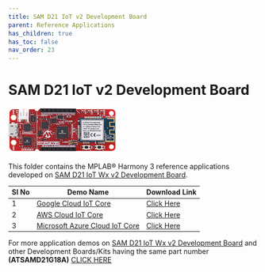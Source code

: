 ```yaml
---
title: SAM D21 IoT v2 Development Board
parent: Reference Applications
has_children: true
has_toc: false
nav_order: 23
---
```

# SAM D21 IoT v2 Development Board
<h4 align="left"> <img src = "image.jpg"> </h4>


This folder contains the MPLAB® Harmony 3 reference applications developed on [SAM D21 IoT Wx v2 Development Board](https://www.microchip.com/DevelopmentTools/ProductDetails/).

|SI No| Demo Name | Download Link |
| --- | --- | -- |
| 1 | [Google Cloud IoT Core](./samiot2_google_cloud_core/readme.md) | [Click Here](https://github.com/Microchip-MPLAB-Harmony/reference_apps/releases/latest/download/samiot2_google_cloud_core.zip) |
| 2 | [AWS Cloud IoT Core](./samiot2_aws_cloud_core/readme.md) | [Click Here](https://github.com/Microchip-MPLAB-Harmony/reference_apps/releases/latest/download/samiot2_aws_cloud_core.zip) |
| 3 | [Microsoft Azure Cloud IoT Core](./samiot2_azure_cloud_core/readme.md) | [Click Here](https://github.com/Microchip-MPLAB-Harmony/reference_apps/releases/latest/download/samiot2_azure_cloud_core.zip) |

For more application demos on [SAM D21 IoT Wx v2 Development Board](https://www.microchip.com/DevelopmentTools/ProductDetails/) and other Development Boards/Kits having the same part number **(ATSAMD21G18A)** <a href="https://mplab-discover.microchip.com/v1/itemtype/com.microchip.ide.project?s0=ATSAMD21G18A" target="_blank"> CLICK HERE </a>
